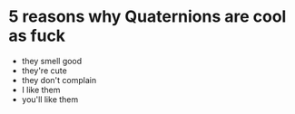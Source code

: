 # 5 reasons why Quaternions are cool as fuck
- they smell good
- they're cute
- they don't complain
- I like them
- you'll like them

